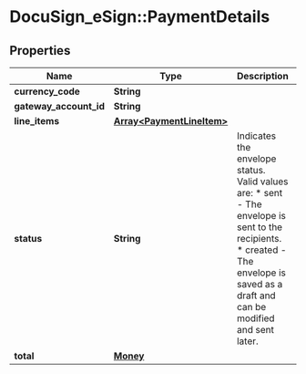 # DocuSign_eSign::PaymentDetails

## Properties
Name | Type | Description | Notes
------------ | ------------- | ------------- | -------------
**currency_code** | **String** |  | [optional] 
**gateway_account_id** | **String** |  | [optional] 
**line_items** | [**Array&lt;PaymentLineItem&gt;**](PaymentLineItem.md) |  | [optional] 
**status** | **String** | Indicates the envelope status. Valid values are:  * sent - The envelope is sent to the recipients.  * created - The envelope is saved as a draft and can be modified and sent later. | [optional] 
**total** | [**Money**](Money.md) |  | [optional] 


